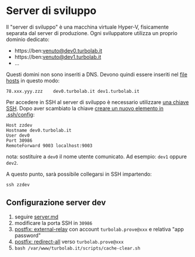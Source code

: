 # Server di sviluppo

Il "server di sviluppo" è una macchina virtuale Hyper-V, fisicamente separata dal server di produzione. Ogni sviluppatore utilizza un proprio dominio dedicato:

- https://ben:venuto@dev0.turbolab.it
- https://ben:venuto@dev1.turbolab.it
- ...

Questi domini non sono inseriti a DNS. Devono quindi essere inseriti nel [file hosts](https://turbolab.it/1131) in questo modo:

````
78.xxx.yyy.zzz    dev0.turbolab.it dev1.turbolab.it
````

Per accedere in SSH al server di sviluppo è necessario utilizzare [una chiave SSH](https://turbolab.it/3144). Dopo aver scambiato la chiave [creare un nuovo elemento in .ssh/config](https://turbolab.it/3145):

````
Host zzdev
Hostname dev0.turbolab.it
User dev0
Port 30986
RemoteForward 9003 localhost:9003
````

nota: sostituire a `dev0` il nome utente comunicato. Ad esempio: `dev1` oppure `dev2`.

A questo punto, sarà possibile collegarsi in SSH impartendo:

`ssh zzdev`


## Configurazione server dev

1. seguire [server.md](https://github.com/TurboLabIt/TurboLab.it/blob/main/docs/server.md)
2. modificare la porta SSH in `30986`
3. [postfix: external-relay](https://github.com/TurboLabIt/webstackup/blob/master/config/postfix/external-relay-template.md) con account `turbolab.prove@xxx` e relativa "app password"
4. [postfix: redirect-all](https://github.com/TurboLabIt/webstackup/blob/master/config/postfix/redirect-all-template.md) verso `turbolab.prove@xxx`
5. `bash /var/www/turbolab.it/scripts/cache-clear.sh`
